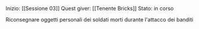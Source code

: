 Inizio: [[Sessione 03]]
Quest giver: [[Tenente Bricks]]
Stato: in corso

Riconsegnare oggetti personali dei soldati morti durante l'attacco dei banditi